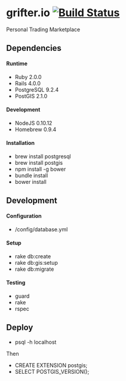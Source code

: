 grifter.io [![Build Status](https://api.travis-ci.org/wcamarao/grifter.png)](http://travis-ci.org/wcamarao/grifter)
==========

Personal Trading Marketplace

## Dependencies

#### Runtime

  * Ruby 2.0.0
  * Rails 4.0.0
  * PostgreSQL 9.2.4
  * PostGIS 2.1.0

#### Development

  * NodeJS 0.10.12
  * Homebrew 0.9.4

#### Installation

  * brew install postgresql
  * brew install postgis
  * npm install -g bower
  * bundle install
  * bower install

## Development

#### Configuration

  * /config/database.yml

#### Setup

  * rake db:create
  * rake db:gis:setup
  * rake db:migrate

#### Testing

  * guard
  * rake
  * rspec

## Deploy

  * psql -h localhost

Then

  * CREATE EXTENSION postgis;
  * SELECT POSTGIS_VERSION();
